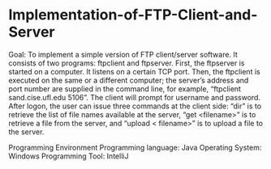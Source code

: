 # Implementation-of-FTP-Client-and-Server
Goal: To implement a simple version of FTP client/server software. It consists of two programs: ftpclient and ftpserver. First, the ftpserver is started on a computer. It listens on a certain TCP port. Then, the ftpclient is executed on the same or a different computer; the server’s address and port number are supplied in the command line, for example, “ftpclient sand.cise.ufl.edu 5106”. The client will prompt for username and password. After logon, the user can issue three commands at the client side: “dir” is to retrieve the list of file names available at the server, “get &lt;filename>” is to retrieve a file from the server, and “upload &lt; filename>” is to upload a file to the server.

Programming Environment
Programming language: Java
Operating System: Windows
Programming Tool: IntelliJ
